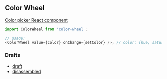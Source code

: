 ## Color Wheel

[Color picker React component](https://caub.github.io/color-wheel/build)

```js
import ColorWheel from 'color-wheel';

// usage:
<ColorWheel value={color} onChange={setColor} />; // color: [hue, saturation, lightness] (normalized to 0-1)
```

### Drafts

* [draft](//caub.github.io/color-wheel/draft)
* [disassembled](//caub.github.io/color-wheel/draft-parts)
